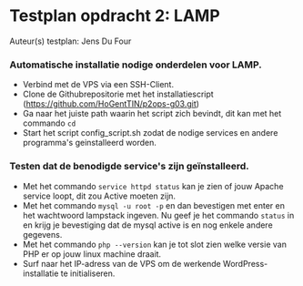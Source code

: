 # Testplan opdracht 2: LAMP



Auteur(s) testplan: Jens Du Four

### Automatische installatie nodige onderdelen voor LAMP.
* Verbind met de VPS via een SSH-Client.
* Clone de Githubrepositorie met het installatiescript (https://github.com/HoGentTIN/p2ops-g03.git)
* Ga naar het juiste path waarin het script zich bevindt, dit kan met het commando ` cd `
* Start het script config_script.sh zodat de nodige services en andere programma's geinstalleerd worden.

### Testen dat de benodigde service's zijn geïnstalleerd.
* Met het commando ` service httpd status ` kan je zien of jouw Apache service loopt, dit zou Active moeten zijn.
* Met het commando ` mysql -u root -p ` en dan bevestigen met enter en het wachtwoord lampstack ingeven. Nu geef je het commando ` status ` in en krijg je bevestiging dat de mysql active is en nog enkele andere gegevens.
* Met het commando ` php --version ` kan je tot slot zien welke versie van PHP er op jouw linux machine draait.
* Surf naar het IP-adress van de VPS om de werkende WordPress-installatie te initialiseren.

